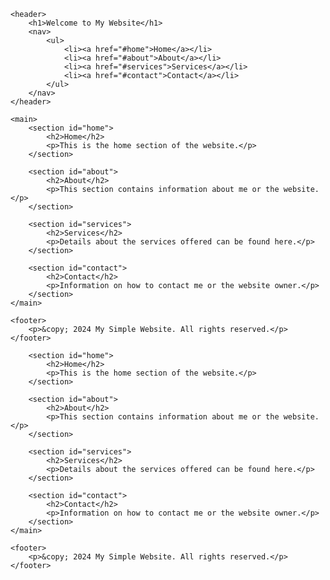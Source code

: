 <!DOCTYPE html>
<html lang="en">
<head>
    <meta charset="UTF-8">
    <meta name="viewport" content="width=device-width, initial-scale=1.0">
    <title>My Simple Website</title>
    <link rel="stylesheet" href="styles.css"> <!-- Link to a CSS file for styles -->
</head>
<body>

   <!DOCTYPE html>
<html lang="en">
<head>
    <meta charset="UTF-8">
    <meta name="viewport" content="width=device-width, initial-scale=1.0">
    <title>My Simple Website</title>
    <link rel="stylesheet" href="styles.css"> <!-- Link to a CSS file for styles -->
</head>
<body>

    <header>
        <h1>Welcome to My Website</h1>
        <nav>
            <ul>
                <li><a href="#home">Home</a></li>
                <li><a href="#about">About</a></li>
                <li><a href="#services">Services</a></li>
                <li><a href="#contact">Contact</a></li>
            </ul>
        </nav>
    </header>

    <main>
        <section id="home">
            <h2>Home</h2>
            <p>This is the home section of the website.</p>
        </section>

        <section id="about">
            <h2>About</h2>
            <p>This section contains information about me or the website.</p>
        </section>

        <section id="services">
            <h2>Services</h2>
            <p>Details about the services offered can be found here.</p>
        </section>

        <section id="contact">
            <h2>Contact</h2>
            <p>Information on how to contact me or the website owner.</p>
        </section>
    </main>

    <footer>
        <p>&copy; 2024 My Simple Website. All rights reserved.</p>
    </footer>

</body>
</html>

        <section id="home">
            <h2>Home</h2>
            <p>This is the home section of the website.</p>
        </section>

        <section id="about">
            <h2>About</h2>
            <p>This section contains information about me or the website.</p>
        </section>

        <section id="services">
            <h2>Services</h2>
            <p>Details about the services offered can be found here.</p>
        </section>

        <section id="contact">
            <h2>Contact</h2>
            <p>Information on how to contact me or the website owner.</p>
        </section>
    </main>

    <footer>
        <p>&copy; 2024 My Simple Website. All rights reserved.</p>
    </footer>

</body>
</html>
